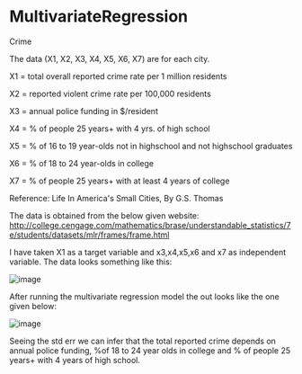 # MultivariateRegression

Crime

The data (X1, X2, X3, X4, X5, X6, X7) are for each city.

X1 = total overall reported crime rate per 1 million residents

X2 = reported violent crime rate per 100,000 residents

X3 = annual police funding in $/resident

X4 = % of people 25 years+ with 4 yrs. of high school

X5 = % of 16 to 19 year-olds not in highschool and not highschool graduates

X6 = % of 18 to 24 year-olds in college

X7 = % of people 25 years+ with at least 4 years of college

Reference: Life In America's Small Cities, By G.S. Thomas


The data is obtained from the below given website:
http://college.cengage.com/mathematics/brase/understandable_statistics/7e/students/datasets/mlr/frames/frame.html

I have taken X1 as a target variable and x3,x4,x5,x6 and x7 as independent variable.
The data looks something like this:

![image](https://cloud.githubusercontent.com/assets/18343130/22536184/c7b2e70e-e8cd-11e6-9661-2bd05a10777d.png)

After running the multivariate regression model the out looks like the one given below:

![image](https://cloud.githubusercontent.com/assets/18343130/22536242/3e50df88-e8ce-11e6-8fe8-3a8dda71658f.png)

Seeing the std err we can infer that the total reported crime depends on annual police funding, %of 18 to 24 year olds in college and % of people 25 years+ with 4 years of high school.
